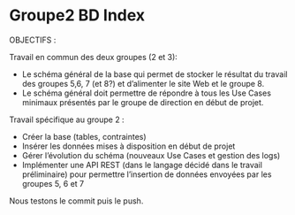 # Groupe2 BD Index
OBJECTIFS :  

Travail en commun des deux groupes (2 et 3):  

- Le schéma général de la base qui permet de stocker le résultat du travail des groupes
5,6, 7 (et 8?) et d’alimenter le site Web et le groupe 8.  
- Le schéma général doit permettre de répondre à tous les Use Cases minimaux
présentés par le groupe de direction en début de projet.    

Travail spécifique au groupe 2 :  

- Créer la base (tables, contraintes)  
- Insérer les données mises à disposition en début de projet  
- Gérer l’évolution du schéma (nouveaux Use Cases et gestion des logs)  
- Implémenter une API REST (dans le langage décidé dans le travail préliminaire) pour
permettre l’insertion de données envoyées par les groupes 5, 6 et 7  

Nous testons le commit puis le push.

